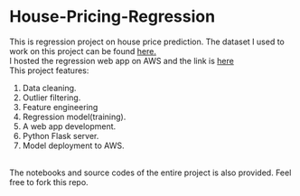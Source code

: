 # House-Pricing-Regression
This is regression project on house price prediction.
The dataset I used to work on this project can be found [here.](https://www.kaggle.com/datasets/amitabhajoy/bengaluru-house-price-data) <br>
I hosted the regression web app on AWS and the link is [here](http://ec2-44-204-3-215.compute-1.amazonaws.com/) <br>
This project features:
  1. Data cleaning.
  2. Outlier filtering.
  3. Feature engineering
  4. Regression model(training).
  5. A web app development.
  6. Python Flask server.
  7. Model deployment to AWS.
<br>
The notebooks and source codes of the entire project is also provided.
Feel free to fork this repo.
